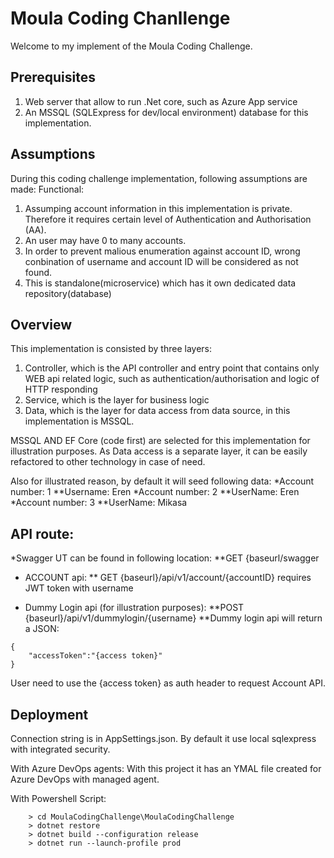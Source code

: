 # Moula Coding Chanllenge
Welcome to my implement of the Moula Coding Challenge.

## Prerequisites
1. Web server that allow to run .Net core, such as Azure App service
2. An MSSQL (SQLExpress for dev/local environment) database for this implementation.


## Assumptions
During this coding challenge implementation, following assumptions are made:
Functional:
1. Assumping account information in this implementation is private. Therefore it requires certain level of Authentication and Authorisation (AA).
2. An user may have 0 to many accounts.
3. In order to prevent malious enumeration against account ID, wrong conbination of username and account ID will be considered as not found.
4. This is standalone(microservice) which has it own dedicated data repository(database)


## Overview
This implementation is consisted by three layers:
1. Controller, which is the API controller and entry point that contains only WEB api related logic, such as authentication/authorisation and logic of HTTP responding
2. Service, which is the layer for business logic
3. Data, which is the layer for data access from data source, in this implementation is MSSQL.

MSSQL AND EF Core (code first) are selected for this implementation for illustration purposes. As Data access is a separate layer, it can be easily refactored to other technology in case of need.

Also for illustrated reason, by default it will seed following data:
*Account number: 1
**Username: Eren
*Account number: 2
**UserName: Eren
*Account number: 3
**UserName: Mikasa

## API route:
*Swagger UT can be found in following location:
**GET {baseurl/swagger
* ACCOUNT api:
** GET {baseurl}/api/v1/account/{accountID} requires JWT token with username

* Dummy Login api (for illustration purposes):
**POST {baseurl}/api/v1/dummylogin/{username}
**Dummy login api will return a JSON:
```
{
	"accessToken":"{access token}"
}
```

User need to use the {access token} as auth header to request Account API.

## Deployment
Connection string is in AppSettings.json. By default it use local sqlexpress with integrated security.

With Azure DevOps agents: With this project it has an YMAL file created for Azure DevOps with managed agent.

With Powershell Script: 
```
    > cd MoulaCodingChallenge\MoulaCodingChallenge
    > dotnet restore
    > dotnet build --configuration release
    > dotnet run --launch-profile prod
```





